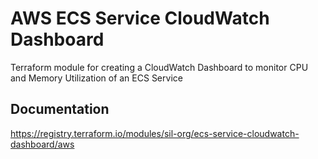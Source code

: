 # AWS ECS Service CloudWatch Dashboard 
Terraform module for creating a CloudWatch Dashboard to monitor CPU and Memory
Utilization of an ECS Service

## Documentation
https://registry.terraform.io/modules/sil-org/ecs-service-cloudwatch-dashboard/aws
